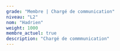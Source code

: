 ```yaml
---
grade: "Membre | Chargé de communication"
niveau: "L2"
nom: "Hadrien"
weight: 1000
membre_actuel: true
description: "Chargé de commmunication"
---
```

